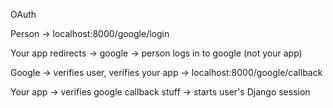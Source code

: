 OAuth

Person -> localhost:8000/google/login

Your app redirects -> google -> person logs in to google (not your app)

Google -> verifies user, verifies your app -> localhost:8000/google/callback

Your app -> verifies google callback stuff -> starts user's Django session
